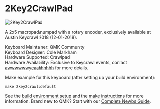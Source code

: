 # 2Key2CrawlPad

![2Key2CrawlPad](https://imgur.com/a/TLMog9R)

A 2x5 macropad/numpad with a rotary encoder, exclusively available at Austin Keycrawl 2018 (12-01-2018).

Keyboard Maintainer: QMK Community  
Keyboard Designer: [Cole Markham](https://github.com/colemarkham)  
Hardware Supported: Crawlpad  
Hardware Availability: Exclusive to Keycrawl events, contact [awwwwwwyeaahhhhhh](https://www.reddit.com/user/awwwwwwyeaahhhhhh) for more details.

Make example for this keyboard (after setting up your build environment):

    make 2key2crawl:default

See the [build environment setup](https://docs.qmk.fm/#/getting_started_build_tools) and the [make instructions](https://docs.qmk.fm/#/getting_started_make_guide) for more information. Brand new to QMK? Start with our [Complete Newbs Guide](https://docs.qmk.fm/#/newbs).
